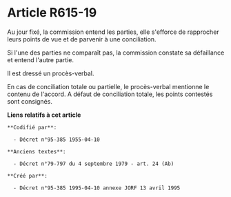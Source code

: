 # Article R615-19

Au jour fixé, la commission entend les parties, elle s'efforce de rapprocher leurs points de vue et de parvenir à une
conciliation.

Si l'une des parties ne comparaît pas, la commission constate sa défaillance et entend l'autre partie.

Il est dressé un procès-verbal.

En cas de conciliation totale ou partielle, le procès-verbal mentionne le contenu de l'accord. A défaut de conciliation
totale, les points contestés sont consignés.

**Liens relatifs à cet article**

	**Codifié par**:

	  - Décret n°95-385 1955-04-10

	**Anciens textes**:

	  - Décret n°79-797 du 4 septembre 1979 - art. 24 (Ab)

	**Créé par**:

	  - Décret n°95-385 1995-04-10 annexe JORF 13 avril 1995
